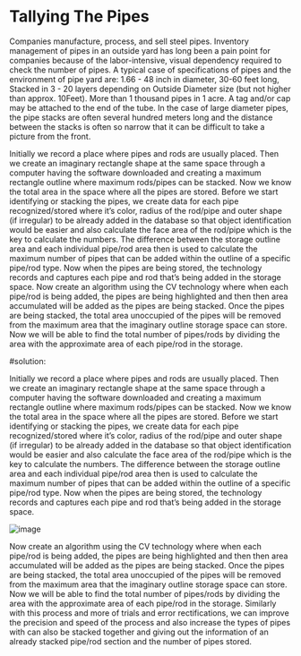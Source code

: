 # Tallying The Pipes





Companies manufacture, process, and sell steel pipes. Inventory management of pipes in an outside yard has long been a pain point for companies because of the labor-intensive, visual dependency required to check the number of pipes. A typical case of specifications of pipes and the environment of pipe yard are: 1.66 - 48 inch in diameter, 30-60 feet long, Stacked in 3 - 20 layers depending on Outside Diameter size (but not higher than approx. 10Feet). More than 1 thousand pipes in 1 acre. A tag and/or cap may be attached to the end of the tube. In the case of large diameter pipes, the pipe stacks are often several hundred meters long and the distance between the stacks is often so narrow that it can be difficult to take a picture from the front.






Initially we record a place where pipes and rods are usually placed. Then we create an imaginary rectangle shape at the same space through a computer having the software downloaded and creating a maximum rectangle outline where maximum rods/pipes can be stacked. Now we know the total area in the space where all the pipes are stored. Before we start identifying or stacking the pipes, we create data for each pipe recognized/stored where it’s color, radius of the rod/pipe and outer shape (if irregular) to be already added in the database so that object identification would be easier and also calculate the face area of the rod/pipe which is the key to calculate the numbers. The difference between the storage outline area and each individual pipe/rod area then is used to calculate the maximum number of pipes that can be added within the outline of a specific pipe/rod type. Now when the pipes are being stored, the technology records and captures each pipe and rod that’s being added in the storage space. Now create an algorithm using the CV technology where when each pipe/rod is being added, the pipes are being highlighted and then then area accumulated will be added as the pipes are being stacked. Once the pipes are being stacked, the total area unoccupied of the pipes will be removed from the maximum area that the imaginary outline storage space can store. Now we will be able to find the total number of pipes/rods by dividing the area with the approximate area of each pipe/rod in the storage.


#solution:

Initially we record a place where pipes and rods are usually placed. Then we create an imaginary rectangle shape at the same space through a computer having the software downloaded and creating a maximum rectangle outline where maximum rods/pipes can be stacked. Now we know the total area in the space where all the pipes are stored. 
Before we start identifying or stacking the pipes, we create data for each pipe recognized/stored where it’s color, radius of the rod/pipe and outer shape (if irregular) to be already added in the database so that object identification would be easier and also calculate the face area of the rod/pipe which is the key to calculate the numbers. The difference between the storage outline area and each individual pipe/rod area then is used to calculate the maximum number of pipes that can be added within the outline of a specific pipe/rod type. 
Now when the pipes are being stored, the technology records and captures each pipe and rod that’s being added in the storage space. 
 
![image](https://user-images.githubusercontent.com/57354593/167240920-d63ef774-c011-4252-9b4a-63f54c02b88c.png)

Now create an algorithm using the CV technology where when each pipe/rod is being added, the pipes are being highlighted and then then area accumulated will be added as the pipes are being stacked. Once the pipes are being stacked, the total area unoccupied of the pipes will be removed from the maximum area that the imaginary outline storage space can store. Now we will be able to find the total number of pipes/rods by dividing the area with the approximate area of each pipe/rod in the storage.
Similarly with this process and more of trials and error rectifications, we can improve the precision and speed of the process and also increase the types of pipes with can also be stacked together and giving out the information of an already stacked pipe/rod section and the number of pipes stored.
